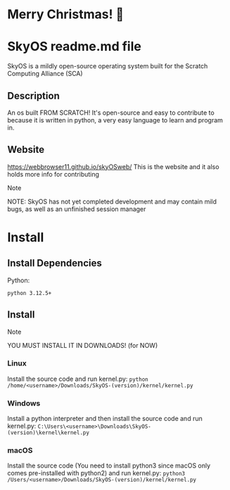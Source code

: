 # Merry Christmas! 🎅


# SkyOS readme.md file
SkyOS is a mildly open-source operating system built for the Scratch Computing Alliance (SCA)

## Description
An os built FROM SCRATCH! It's open-source and easy to contribute to
because it is written in python, a very easy language to learn and program in.

## Website
https://webbrowser11.github.io/skyOSweb/
This is the website and it also holds more info for contributing
 
>[!NOTE]
>NOTE: SkyOS has not yet completed development and may contain mild bugs, as well as an unfinished session manager


# Install

## Install Dependencies
Python:
```
python 3.12.5+
```

## Install
>[!NOTE]
>YOU MUST INSTALL IT IN DOWNLOADS! (for NOW)
### Linux
Install the source code and run kernel.py:
`python /home/<username>/Downloads/SkyOS-(version)/kernel/kernel.py`
### Windows
Install a python interpreter and then install the source code and run kernel.py:
`C:\Users\<username>\Downloads\SkyOS-(version)\kernel\kernel.py`
### macOS
Install the source code (You need to install python3 since macOS only comes pre-installed with python2) and run kernel.py:
 `python3 /Users/<username>/Downloads/SkyOS-(version)/kernel/kernel.py`
